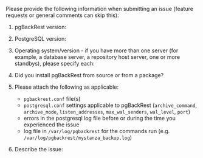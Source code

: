 Please provide the following information when submitting an issue (feature requests or general comments can skip this):

1. pgBackRest version:

2. PostgreSQL version:

3. Operating system/version - if you have more than one server (for example, a database server, a repository host server, one or more standbys), please specify each:

4. Did you install pgBackRest from source or from a package?

5. Please attach the following as applicable:
    - `pgbackrest.conf` file(s)
    - `postgresql.conf` settings applicable to pgBackRest (`archive_command`, `archive_mode`, `listen_addresses`, `max_wal_senders`, `wal_level`, `port`)
    - errors in the postgresql log file before or during the time you experienced the issue
    - log file in `/var/log/pgbackrest` for the commands run (e.g. `/var/log/pgbackrest/mystanza_backup.log`)

7. Describe the issue:
